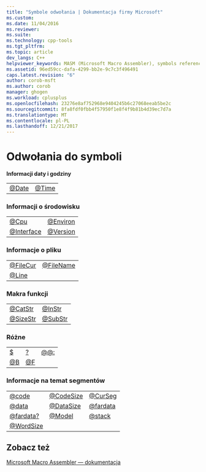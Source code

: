```yaml
---
title: "Symbole odwołania | Dokumentacja firmy Microsoft"
ms.custom: 
ms.date: 11/04/2016
ms.reviewer: 
ms.suite: 
ms.technology: cpp-tools
ms.tgt_pltfrm: 
ms.topic: article
dev_langs: C++
helpviewer_keywords: MASM (Microsoft Macro Assembler), symbols reference
ms.assetid: 96ed59cc-dafa-4299-bb2e-9c7c3f496491
caps.latest.revision: "6"
author: corob-msft
ms.author: corob
manager: ghogen
ms.workload: cplusplus
ms.openlocfilehash: 23276e8af752968e9404245b6c27068eeab5be2c
ms.sourcegitcommit: 8fa8fdf0fbb4f57950f1e8f4f9b81b4d39ec7d7a
ms.translationtype: MT
ms.contentlocale: pl-PL
ms.lasthandoff: 12/21/2017
---
```

# <a name="symbols-reference"></a>Odwołania do symboli
**Informacji daty i godziny**  
  
|||  
|-|-|  
|[@Date](../../assembler/masm/at-date.md)|[@Time](../../assembler/masm/at-time.md)|  
  
### <a name="environment-information"></a>Informacji o środowisku  
  
|||  
|-|-|  
|[@Cpu](../../assembler/masm/at-cpu.md)|[@Environ](../../assembler/masm/at-environ.md)|  
|[@Interface](../../assembler/masm/at-interface.md)|[@Version](../../assembler/masm/at-version.md)|  
  
### <a name="file-information"></a>Informacje o pliku  
  
|||  
|-|-|  
|[@FileCur](../../assembler/masm/at-filecur.md)|[@FileName](../../assembler/masm/at-filename.md)|  
|[@Line](../../assembler/masm/at-line.md)||  
  
### <a name="macro-functions"></a>Makra funkcji  
  
|||  
|-|-|  
|[@CatStr](../../assembler/masm/at-catstr.md)|[@InStr](../../assembler/masm/at-instr.md)|  
|[@SizeStr](../../assembler/masm/at-sizestr.md)|[@SubStr](../../assembler/masm/at-substr.md)|  
  
### <a name="miscellaneous"></a>Różne  
  
||||  
|-|-|-|  
|[$](../../assembler/masm/dollar.md)|[?](../../assembler/masm/q.md)|[@@:](../../assembler/masm/at-at.md)|  
|[@B](../../assembler/masm/at-b.md)|[@F](../../assembler/masm/at-f.md)||  
  
### <a name="segment-information"></a>Informacje na temat segmentów  
  
||||  
|-|-|-|  
|[@code](../../assembler/masm/at-code.md)|[@CodeSize](../../assembler/masm/at-codesize.md)|[@CurSeg](../../assembler/masm/at-curseg.md)|  
|[@data](../../assembler/masm/at-data.md)|[@DataSize](../../assembler/masm/at-datasize.md)|[@fardata](../../assembler/masm/at-fardata.md)|  
|[@fardata?](../../assembler/masm/at-fardata-q.md)|[@Model](../../assembler/masm/at-model.md)|[@stack](../../assembler/masm/at-stack.md)|  
|[@WordSize](../../assembler/masm/at-wordsize.md)|||  
  
## <a name="see-also"></a>Zobacz też  
 [Microsoft Macro Assembler — dokumentacja](../../assembler/masm/microsoft-macro-assembler-reference.md)